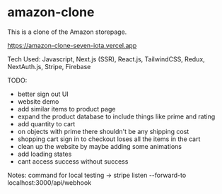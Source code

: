# amazon-clone

This is a clone of the Amazon storepage.

https://amazon-clone-seven-iota.vercel.app

Tech Used:
Javascript, Next.js (SSR), React.js, TailwindCSS, Redux, NextAuth.js, Stripe, Firebase

TODO:
- better sign out UI
- website demo
- add similar items to product page
- expand the product database to include things like prime and rating
- add quantity to cart
- on objects with prime there shouldn't be any shipping cost
- shopping cart sign in to checkout loses all the items in the cart
- clean up the website by maybe adding some animations
- add loading states
- cant access success without success


Notes:
command for local testing -> stripe listen --forward-to localhost:3000/api/webhook
